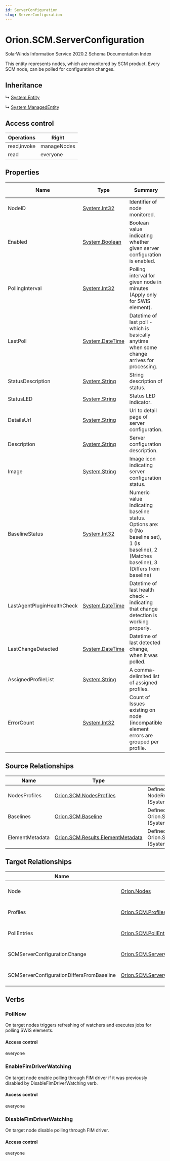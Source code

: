 ```yaml
---
id: ServerConfiguration
slug: ServerConfiguration
---
```


# Orion.SCM.ServerConfiguration

SolarWinds Information Service 2020.2 Schema Documentation Index

This entity represents nodes, which are monitored by SCM product.
      Every SCM node, can be polled for configuration changes.

## Inheritance

↳ [System.Entity](./../System/Entity)

↳ [System.ManagedEntity](./../System/ManagedEntity)

## Access control

| Operations | Right |
| ------ | ------ |
| read,invoke | manageNodes |
| read | everyone |

## Properties

| Name | Type | Summary | Access Control |
| ------ | ------ | ------ | ------ |
| NodeID | [System.Int32](https://docs.microsoft.com/en-us/dotnet/api/system.int32) | Identifier of node monitored. | everyone |
| Enabled | [System.Boolean](https://docs.microsoft.com/en-us/dotnet/api/system.boolean) | Boolean value indicating whether given server configuration is enabled. | everyone |
| PollingInterval | [System.Int32](https://docs.microsoft.com/en-us/dotnet/api/system.int32) | Polling interval for given node in minutes (Apply only for SWIS element). | everyone |
| LastPoll | [System.DateTime](https://docs.microsoft.com/en-us/dotnet/api/system.datetime) | Datetime of last poll - which is basically anytime when some change arrives for processing. | everyone |
| StatusDescription | [System.String](https://docs.microsoft.com/en-us/dotnet/api/system.string) | String description of status. | everyone |
| StatusLED | [System.String](https://docs.microsoft.com/en-us/dotnet/api/system.string) | Status LED indicator. | everyone |
| DetailsUrl | [System.String](https://docs.microsoft.com/en-us/dotnet/api/system.string) | Url to detail page of server configuration. | everyone |
| Description | [System.String](https://docs.microsoft.com/en-us/dotnet/api/system.string) | Server configuration description. | everyone |
| Image | [System.String](https://docs.microsoft.com/en-us/dotnet/api/system.string) | Image icon indicating server configuration status. | everyone |
| BaselineStatus | [System.Int32](https://docs.microsoft.com/en-us/dotnet/api/system.int32) | Numeric value indicating baseline status. Options are: 0 (No baseline set), 1 (Is baseline), 2 (Matches baseline), 3 (Differs from baseline) | everyone |
| LastAgentPluginHealthCheck | [System.DateTime](https://docs.microsoft.com/en-us/dotnet/api/system.datetime) | Datetime of last health check - indicating that change detection is working properly. | everyone |
| LastChangeDetected | [System.DateTime](https://docs.microsoft.com/en-us/dotnet/api/system.datetime) | Datetime of last detected change, when it was polled. | everyone |
| AssignedProfileList | [System.String](https://docs.microsoft.com/en-us/dotnet/api/system.string) | A comma-delimited list of assigned profiles. | everyone |
| ErrorCount | [System.Int32](https://docs.microsoft.com/en-us/dotnet/api/system.int32) | Count of Issues existing on node (incompatible element errors are grouped per profile. | everyone |

## Source Relationships

| Name | Type | Notes |
| ------ | ------ | ------ |
| NodesProfiles | [Orion.SCM.NodesProfiles](./../Orion.SCM/NodesProfiles) | Defined by relationship NodeReferencesOrion.SCM.NodesProfiles (System.Reference) |
| Baselines | [Orion.SCM.Baseline](./../Orion.SCM/Baseline) | Defined by relationship Orion.SCM.NodesReferencesBaseline (System.Reference) |
| ElementMetadata | [Orion.SCM.Results.ElementMetadata](./../Orion.SCM.Results/ElementMetadata) | Defined by relationship Orion.SCM.SCMNodesReferencesElementMetadata (System.Reference) |

## Target Relationships

| Name | Type | Notes |
| ------ | ------ | ------ |
| Node | [Orion.Nodes](./../Orion/Nodes) | Defined by relationship Orion.NodesHostsServerConfigurations (System.Hosting) |
| Profiles | [Orion.SCM.Profiles](./../Orion.SCM/Profiles) | Defined by relationship Orion.SCM.NodeReferencesOrion.SCM.Profiles (System.Reference) |
| PollEntries | [Orion.SCM.PollEntries](./../Orion.SCM/PollEntries) | Defined by relationship Orion.SCM.SCMPollEntriesReferencesSCMNodes (System.Reference) |
| SCMServerConfigurationChange | [Orion.SCM.ServerConfigurationChange](./../Orion.SCM/ServerConfigurationChange) | Defined by relationship Orion.SCM.ServerConfigurationChangeRel (System.Reference) |
| SCMServerConfigurationDiffersFromBaseline | [Orion.SCM.ServerConfigurationDiffersFromBaseline](./../Orion.SCM/ServerConfigurationDiffersFromBaseline) | Defined by relationship Orion.SCM.ServerConfigurationDiffersFromBaselineRel (System.Reference) |

## Verbs

### PollNow

On target nodes triggers refreshing of watchers and executes jobs for polling SWIS elements.

#### Access control

everyone

### EnableFimDriverWatching

On target node enable polling through FIM driver if it was previously disabled by DisableFimDriverWatching verb.

#### Access control

everyone

### DisableFimDriverWatching

On target node disable polling through FIM driver.

#### Access control

everyone

